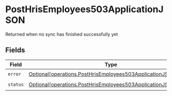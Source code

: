 # PostHrisEmployees503ApplicationJSON

Returned when no sync has finished successfully yet


## Fields

| Field                                                                                                                                      | Type                                                                                                                                       | Required                                                                                                                                   | Description                                                                                                                                |
| ------------------------------------------------------------------------------------------------------------------------------------------ | ------------------------------------------------------------------------------------------------------------------------------------------ | ------------------------------------------------------------------------------------------------------------------------------------------ | ------------------------------------------------------------------------------------------------------------------------------------------ |
| `error`                                                                                                                                    | [Optional[operations.PostHrisEmployees503ApplicationJSONError]](undefined/models/operations/posthrisemployees503applicationjsonerror.md)   | :heavy_check_mark:                                                                                                                         | N/A                                                                                                                                        |
| `status`                                                                                                                                   | [Optional[operations.PostHrisEmployees503ApplicationJSONStatus]](undefined/models/operations/posthrisemployees503applicationjsonstatus.md) | :heavy_check_mark:                                                                                                                         | N/A                                                                                                                                        |